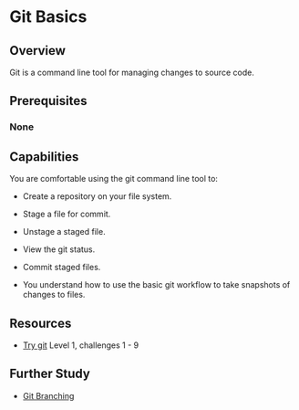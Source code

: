 # Git Basics

## Overview
Git is a command line tool for managing changes to source code. 

## Prerequisites 
### None

## Capabilities
You are comfortable using the git command line tool to:

* Create a repository on your file system.
* Stage a file for commit.
* Unstage a staged file.
* View the git status.
* Commit staged files.

* You understand how to use the basic git workflow to take snapshots of changes to files.

## Resources
* [Try git](https://try.github.io) Level 1, challenges 1 - 9

## Further Study
* [Git Branching](../git-branching)


